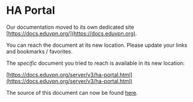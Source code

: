 # HA Portal
    
Our documentation moved to its own dedicated site 
[https://docs.eduvpn.org/](https://docs.eduvpn.org).

You can reach the document at its new location. Please update your links and 
bookmarks / favorites.

The _specific_ document you tried to reach is available in its new location:

[https://docs.eduvpn.org/server/v3/ha-portal.html](https://docs.eduvpn.org/server/v3/ha-portal.html)

The source of this document can now be found [here](https://codeberg.org/eduVPN/documentation/src/branch/v3/ha-portal.md).
